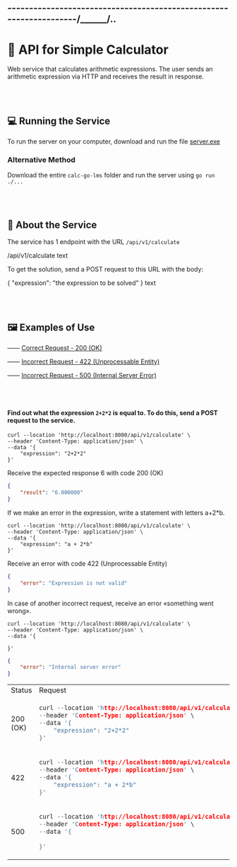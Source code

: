## -------------------------------------------------------------------/______/..
# 🔢 API for Simple Calculator

Web service that calculates arithmetic expressions. The user sends an arithmetic expression via HTTP and receives the result in response.

<br><br>

## 💻 Running the Service

To run the server on your computer, download and run the file [server.exe](https://github.com/sklerakuku/calc-go-lms/releases/download/exe/server.exe)

### Alternative Method

Download the entire `calc-go-lms` folder and run the server using `go run ./...`

<br><br>

## 🧮 About the Service

The service has 1 endpoint with the URL `/api/v1/calculate`

/api/v1/calculate
text

To get the solution, send a POST request to this URL with the body:

{
"expression": "the expression to be solved"
}
text

<br><br>

## 🖼 Examples of Use

—— [Correct Request - 200 (OK)](https://github.com/sklerakuku/calc-go-lms/tree/main?tab=readme-ov-file#find-out-what-the-expression-is-equal-to-for-this-we-will-send-a-post-request-to-the-service)

—— [Incorrect Request - 422 (Unprocessable Entity)](https://github.com/sklerakuku/calc-go-lms/tree/main?tab=readme-ov-file#if-we-make-an-error-in-the-expression-write-a-statement-with-letters-a+2*b)

—— [Incorrect Request - 500 (Internal Server Error)](https://github.com/sklerakuku/calc-go-lms/tree/main?tab=readme-ov-file#in-case-of-another-incorrect-request-receive-an-error-«something-went-wrong»)

<br><br>

#### Find out what the expression `2+2*2` is equal to. To do this, send a POST request to the service.

```cURL
curl --location 'http://localhost:8080/api/v1/calculate' \
--header 'Content-Type: application/json' \
--data '{
    "expression": "2+2*2"
}'
```

Receive the expected response 6 with code 200 (OK)
```json
{
    "result": "6.000000"
}
```

If we make an error in the expression, write a statement with letters a+2*b.

```
curl --location 'http://localhost:8080/api/v1/calculate' \
--header 'Content-Type: application/json' \
--data '{
    "expression": "a + 2*b"
}'
```

Receive an error with code 422 (Unprocessable Entity)
```json
{
    "error": "Expression is not valid"
}
```

In case of another incorrect request, receive an error «something went wrong».
```text
curl --location 'http://localhost:8080/api/v1/calculate' \
--header 'Content-Type: application/json' \
--data '{
    
}'
```
```json
{
    "error": "Internal server error"
}
```


<table> <tr> <td> Status </td> <td> Request </td> <td> Response </td> </tr> <tr> <td> 200 (OK) </td> <td>
  
```c
curl --location 'http://localhost:8080/api/v1/calculate' \
--header 'Content-Type: application/json' \
--data '{
    "expression": "2+2*2"
}'
```
  
</td> <td>
  
```json
{
    "result": "6.000000"
}
```
  
</td> <tr> <td> 422 </td> <td>
  
```c
curl --location 'http://localhost:8080/api/v1/calculate' \
--header 'Content-Type: application/json' \
--data '{
    "expression": "a + 2*b"
}'
```
  
</td> <td>
  
```json
{
    "error": "Expression is not valid"
}
  ```

</td> <tr> <td> 500 </td> <td>
  
```c
curl --location 'http://localhost:8080/api/v1/calculate' \
--header 'Content-Type: application/json' \
--data '{
    
}'
```
</td> <td>
  
```json
{
    "error": "Internal server error"
}
  ```
</td> </table>
